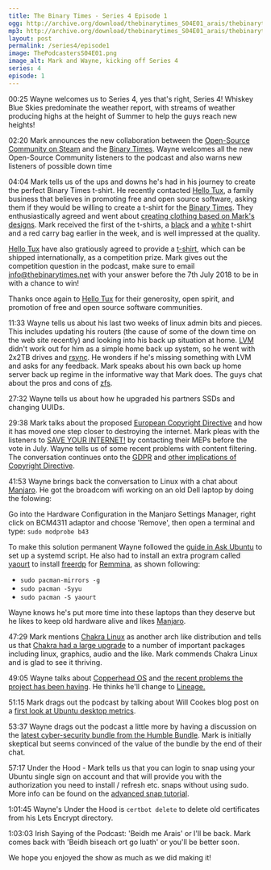 ```yaml
---
title: The Binary Times - Series 4 Episode 1
ogg: http://archive.org/download/thebinarytimes_S04E01_arais/thebinarytimes_S04E01_arais.ogg
mp3: http://archive.org/download/thebinarytimes_S04E01_arais/thebinarytimes_S04E01_arais.mp3 
layout: post
permalink: /series4/episode1
image: ThePodcastersS04E01.png
image_alt: Mark and Wayne, kicking off Series 4
series: 4
episode: 1
---
```

00:25 Wayne welcomes us to Series 4, yes that's right, Series 4! Whiskey Blue Skies predominate the weather report, with streams of weather producing highs at the height of Summer to help the guys reach new heights!

02:20 Mark announces the new collaboration between the [Open-Source Community on Steam](https://steamcommunity.com/groups/opencommunity) and the [Binary Times](https://thebinarytimes.net/). Wayne welcomes all the new Open-Source Community listeners to the podcast and also warns new listeners of possible down time

04:04 Mark tells us of the ups and downs he's had in his journey to create the perfect Binary Times t-shirt. He recently contacted [Hello Tux](https://www.hellotux.com/), a family business that believes in promoting free and open source software, asking them if they would be willing to create a t-shirt for the [Binary Times](https://thebinarytimes.net/). They enthusiastically agreed and went about [creating clothing based on Mark's designs](https://www.hellotux.com/the_binary_times). Mark received the first of the t-shirts, a [black](https://www.hellotux.com/the_binary_times_tshirt_black) and a [white](https://www.hellotux.com/the_binary_times_tshirt_white) t-shirt and a red carry bag earlier in the week, and is well impressed at the quality.

[Hello Tux](https://www.hellotux.com/) have also gratiously agreed to provide a [t-shirt](https://www.hellotux.com/the_binary_times_tshirt_black), which can be shipped internationally, as a competition prize. Mark gives out the competition question in the podcast, make sure to email [info@thebinarytimes.net](mailto:info@thebinarytimes.net) with your answer before the 7th July 2018 to be in with a chance to win!

Thanks once again to [Hello Tux](https://www.hellotux.com/aboutus.php) for their generosity, open spirit, and promotion of free and open source software communities.

11:33 Wayne tells us about his last two weeks of linux admin bits and pieces. This includes updating his routers (the cause of some of the down time on the web site recently) and looking into his back up situation at home. [LVM](http://www.tldp.org/HOWTO/LVM-HOWTO/whatisvolman.html) didn't work out for him as a simple home back up system, so he went with 2x2TB drives and [rsync](https://rsync.samba.org/). He wonders if he's missing something with LVM and asks for any feedback. Mark speaks about his own back up home server back up regime in the informative way that Mark does. The guys chat about the pros and cons of [zfs](http://www.freenas.org/zfs/).

27:32 Wayne tells us about how he upgraded his partners SSDs and changing UUIDs.

29:38 Mark talks about the proposed [European Copyright Directive](https://ec.europa.eu/digital-single-market/en/news/proposal-directive-european-parliament-and-council-copyright-digital-single-market) and how it has moved one step closer to destroying the internet. Mark pleas with the listeners to [SAVE YOUR INTERNET!](https://saveyourinternet.eu/) by contacting their MEPs before the vote in July. Wayne tells us of some recent problems with content filtering. The conversation continues onto the [GDPR](https://ec.europa.eu/commission/priorities/justice-and-fundamental-rights/data-protection/2018-reform-eu-data-protection-rules_en) and [other implications of Copyright Directive](https://openmedia.org/en/press/eu-commission-formally-proposes-link-tax-european-parliament-part-new-copyright-directive).

41:53 Wayne brings back the conversation to Linux with a chat about [Manjaro](https://manjaro.org/). He got the broadcom wifi working on an old Dell laptop by doing the folowing:

Go into the Hardware Configuration in the Manjaro Settings Manager, right click on BCM4311 adaptor and choose 'Remove', then open a terminal and type: `sudo modprobe b43`

To make this solution permanent Wayne followed the [guide in Ask Ubuntu](https://askubuntu.com/questions/919054/how-do-i-run-a-single-command-at-startup-using-systemd) to set up a systemd script.  He also had to install an extra program called [yaourt](https://aur.archlinux.org/packages/yaourt/) to install [freerdp](http://www.freerdp.com/) for [Remmina](https://www.remmina.org/wp/), as shown following:

* `sudo pacman-mirrors -g`
* `sudo pacman -Syyu`
* `sudo pacman -S yaourt`

Wayne knows he's put more time into these laptops than they deserve but he likes to keep old hardware alive and likes [Manjaro](https://manjaro.org/).

47:29 Mark mentions [Chakra Linux](https://www.chakralinux.org/) as another arch like distribution and tells us that [Chakra had a large upgrade](https://community.chakralinux.org/t/important-upgrades-to-groups-of-packages-include-linux-graphics-sound-qt5-and-more/7657) to a number of important packages including linux, graphics, audio and the like. Mark commends Chakra Linux and is glad to see it thriving.

49:05 Wayne talks about [Copperhead OS](https://copperhead.co/android/) and [the recent problems the project has been having](https://www.reddit.com/r/CopperheadOS/comments/8qdnn3/goodbye/). He thinks he'll change to [Lineage.](https://lineageos.org/)

51:15 Mark drags out the podcast by talking about Will Cookes blog post on a [first look at Ubuntu desktop metrics](https://blog.ubuntu.com/2018/06/22/a-first-look-at-desktop-metrics).

53:37 Wayne drags out the podcast a little more by having a discussion on the [latest cyber-security bundle from the Humble Bundle](https://www.humblebundle.com/software/cybersecurity-software-bundle?hmb_source=humble_home&hmb_medium=product_tile&hmb_campaign=mosaic_section_1_layout_index_1_layout_type_twos_tile_index_2). Mark is initially skeptical but seems convinced of the value of the bundle by the end of their chat.

57:17 Under the Hood - Mark tells us that you can login to snap using your Ubuntu single sign on account and that will provide you with the authorization you need to install / refresh etc. snaps without using sudo. More info can be found on the [advanced snap tutorial](https://tutorials.ubuntu.com/tutorial/advanced-snap-usage?backURL=https://docs.snapcraft.io/core/#1).

1:01:45 Wayne's Under the Hood is `certbot delete` to delete old certificates from his Lets Encrypt directory.

1:03:03 Irish Saying of the Podcast: 'Beidh me Arais' or I'll be back. Mark comes back with 'Beidh biseach ort go luath' or you'll be better soon.

We hope you enjoyed the show as much as we did making it!